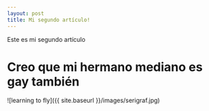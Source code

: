 ```yaml
---
layout: post
title: Mi segundo artículo!
---
```


Este es mi segundo artículo

# Creo que mi hermano mediano es gay también

![learning to fly]({{ site.baseurl }}/images/serigraf.jpg)

